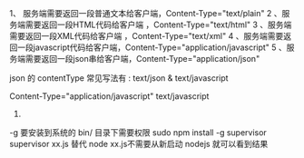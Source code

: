 1、 服务端需要返回一段普通文本给客户端，Content-Type="text/plain"
2 、服务端需要返回一段HTML代码给客户端 ，Content-Type="text/html"
3 、服务端需要返回一段XML代码给客户端 ，Content-Type="text/xml"
4 、服务端需要返回一段javascript代码给客户端，Content-Type="application/javascript"
5 、服务端需要返回一段json串给客户端，Content-Type="application/json"

json 的 contentType 常见写法有 : text/json & text/javascript

Content-Type="application/javascript"     text/javascript


1.
-g 要安装到系统的 bin/ 目录下需要权限
sudo npm install -g supervisor
supervisor  xx.js 替代 node xx.js不需要从新启动 nodejs 就可以看到结果